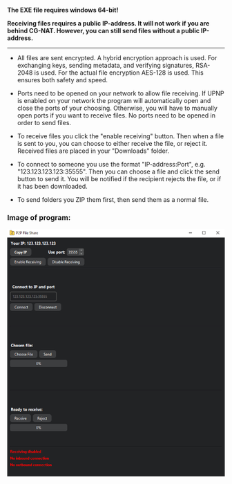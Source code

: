 **The EXE file requires windows 64-bit!**

**Receiving files requires a public IP-address. It will not work if you are behind CG-NAT. However, you can still
send files without a public IP-address.**

---

- All files are sent encrypted. A hybrid encryption approach is used. For exchanging keys, sending metadata, and verifying
signatures, RSA-2048 is used. For the actual file encryption AES-128 is used. This ensures both safety and speed.

- Ports need to be opened on your network to allow file receiving.
If UPNP is enabled on your network the program will automatically open and close the ports of your choosing.
Otherwise, you will have to manually open ports if you want to receive files.
No ports need to be opened in order to send files.

- To receive files you click the "enable receiving" button. Then when a file is sent to you,
you can choose to either receive the file, or reject it.
Received files are placed in your "Downloads" folder.

- To connect to someone you use the format "IP-address:Port", e.g. "123.123.123.123:35555".
Then you can choose a file and click the send button to send it.
You will be notified if the recipient rejects the file, or if it has been downloaded.

- To send folders you ZIP them first, then send them as a normal file.

### **Image of program:**

![Image of program](demo_image.png)